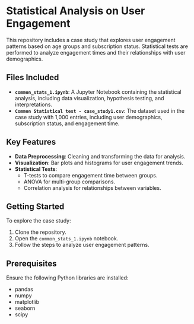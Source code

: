 # Statistical Analysis on User Engagement

This repository includes a case study that explores user engagement patterns based on age groups and subscription status. Statistical tests are performed to analyze engagement times and their relationships with user demographics.

## Files Included
- **`common_stats_1.ipynb`**: A Jupyter Notebook containing the statistical analysis, including data visualization, hypothesis testing, and interpretations.
- **`Common Statistical test - case_study1.csv`**: The dataset used in the case study with 1,000 entries, including user demographics, subscription status, and engagement time.

## Key Features
- **Data Preprocessing**: Cleaning and transforming the data for analysis.
- **Visualization**: Bar plots and histograms for user engagement trends.
- **Statistical Tests**:
  - T-tests to compare engagement time between groups.
  - ANOVA for multi-group comparisons.
  - Correlation analysis for relationships between variables.

## Getting Started
To explore the case study:
1. Clone the repository.
2. Open the `common_stats_1.ipynb` notebook.
3. Follow the steps to analyze user engagement patterns.

## Prerequisites
Ensure the following Python libraries are installed:
- pandas
- numpy
- matplotlib
- seaborn
- scipy

